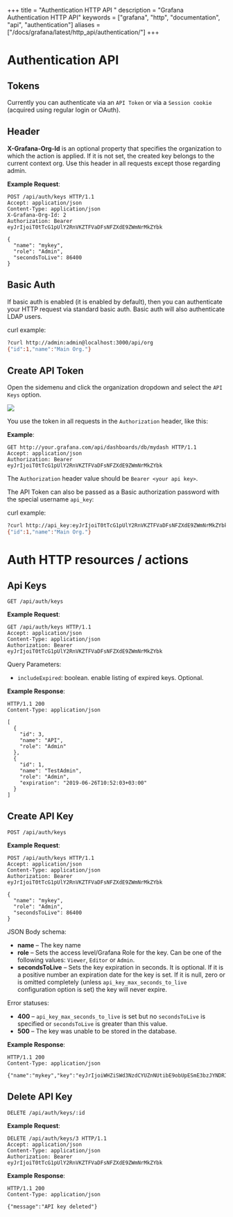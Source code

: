 +++
title = "Authentication HTTP API "
description = "Grafana Authentication HTTP API"
keywords = ["grafana", "http", "documentation", "api", "authentication"]
aliases = ["/docs/grafana/latest/http_api/authentication/"]
+++

# Authentication API

## Tokens

Currently you can authenticate via an `API Token` or via a `Session cookie` (acquired using regular login or OAuth).

## Header

**X-Grafana-Org-Id**  is an optional property that specifies the organization to which the action is applied. If it is not set, the created key belongs to the current context org. Use this header in all requests except those regarding admin.

**Example Request**:

```http
POST /api/auth/keys HTTP/1.1
Accept: application/json
Content-Type: application/json
X-Grafana-Org-Id: 2
Authorization: Bearer eyJrIjoiT0tTcG1pUlY2RnVKZTFVaDFsNFZXdE9ZWmNrMkZYbk

{
  "name": "mykey",
  "role": "Admin",
  "secondsToLive": 86400
}
```


## Basic Auth

If basic auth is enabled (it is enabled by default), then you can authenticate your HTTP request via
standard basic auth. Basic auth will also authenticate LDAP users.

curl example:
```bash
?curl http://admin:admin@localhost:3000/api/org
{"id":1,"name":"Main Org."}
```

## Create API Token

Open the sidemenu and click the organization dropdown and select the `API Keys` option.

![](/img/docs/v2/orgdropdown_api_keys.png)

You use the token in all requests in the `Authorization` header, like this:

**Example**:

```http
GET http://your.grafana.com/api/dashboards/db/mydash HTTP/1.1
Accept: application/json
Authorization: Bearer eyJrIjoiT0tTcG1pUlY2RnVKZTFVaDFsNFZXdE9ZWmNrMkZYbk
```

The `Authorization` header value should be `Bearer <your api key>`.

The API Token can also be passed as a Basic authorization password with the special username `api_key`:

curl example:
```bash
?curl http://api_key:eyJrIjoiT0tTcG1pUlY2RnVKZTFVaDFsNFZXdE9ZWmNrMkZYbk@localhost:3000/api/org
{"id":1,"name":"Main Org."}
```

# Auth HTTP resources / actions

## Api Keys

`GET /api/auth/keys`

**Example Request**:

```http
GET /api/auth/keys HTTP/1.1
Accept: application/json
Content-Type: application/json
Authorization: Bearer eyJrIjoiT0tTcG1pUlY2RnVKZTFVaDFsNFZXdE9ZWmNrMkZYbk
```

Query Parameters:

- `includeExpired`: boolean. enable listing of expired keys. Optional.

**Example Response**:

```http
HTTP/1.1 200
Content-Type: application/json

[
  {
    "id": 3,
    "name": "API",
    "role": "Admin"
  },
  {
    "id": 1,
    "name": "TestAdmin",
    "role": "Admin",
    "expiration": "2019-06-26T10:52:03+03:00"
  }
]
```

## Create API Key

`POST /api/auth/keys`

**Example Request**:

```http
POST /api/auth/keys HTTP/1.1
Accept: application/json
Content-Type: application/json
Authorization: Bearer eyJrIjoiT0tTcG1pUlY2RnVKZTFVaDFsNFZXdE9ZWmNrMkZYbk

{
  "name": "mykey",
  "role": "Admin",
  "secondsToLive": 86400
}
```

JSON Body schema:

- **name** – The key name
- **role** – Sets the access level/Grafana Role for the key. Can be one of the following values: `Viewer`, `Editor` or `Admin`.
- **secondsToLive** – Sets the key expiration in seconds. It is optional. If it is a positive number an expiration date for the key is set. If it is null, zero or is omitted completely (unless `api_key_max_seconds_to_live` configuration option is set) the key will never expire.

Error statuses:

- **400** – `api_key_max_seconds_to_live` is set but no `secondsToLive` is specified or `secondsToLive` is greater than this value.
- **500** – The key was unable to be stored in the database.

**Example Response**:

```http
HTTP/1.1 200
Content-Type: application/json

{"name":"mykey","key":"eyJrIjoiWHZiSWd3NzdCYUZnNUtibE9obUpESmE3bzJYNDRIc0UiLCJuIjoibXlrZXkiLCJpZCI6MX1=","id":1}
```

## Delete API Key

`DELETE /api/auth/keys/:id`

**Example Request**:

```http
DELETE /api/auth/keys/3 HTTP/1.1
Accept: application/json
Content-Type: application/json
Authorization: Bearer eyJrIjoiT0tTcG1pUlY2RnVKZTFVaDFsNFZXdE9ZWmNrMkZYbk
```
**Example Response**:

```http
HTTP/1.1 200
Content-Type: application/json

{"message":"API key deleted"}
```
